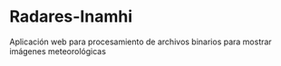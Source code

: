 # Radares-Inamhi
Aplicación web para procesamiento de archivos binarios para mostrar imágenes meteorológicas
